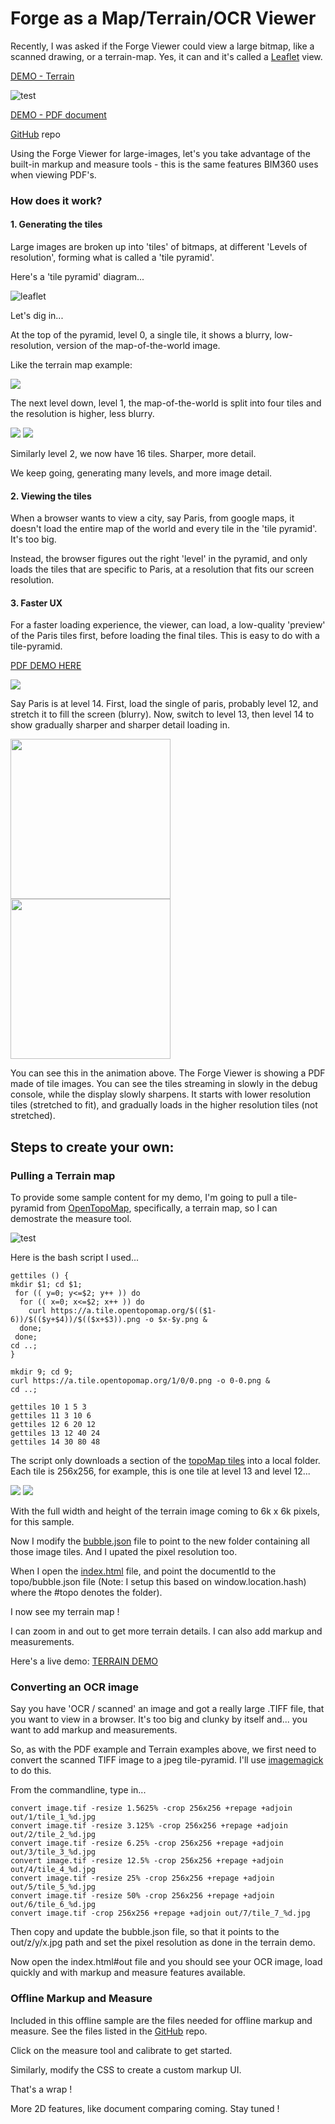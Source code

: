 # Forge as a Map/Terrain/OCR Viewer

Recently, I was asked if the Forge Viewer could view a large bitmap, like a scanned drawing, or a terrain-map.  Yes, it can and it's called a [Leaflet](leafletjs.com) view.

[DEMO - Terrain](https://wallabyway.github.io/pdf-imageviewer/index.html#topo)

![test](https://user-images.githubusercontent.com/440241/43349248-6ae56b42-91b3-11e8-884d-aa6cda3c9fab.gif)

[DEMO - PDF document](https://wallabyway.github.io/pdf-imageviewer/)

[GitHub](https://github.com/wallabyway/pdf-imageviewer) repo

Using the Forge Viewer for large-images, let's you take advantage of the built-in markup and measure tools - this is the same features BIM360 uses when viewing PDF's.

### How does it work?

#### 1. Generating the tiles
Large images are broken up into 'tiles' of bitmaps, at different 'Levels of resolution', forming what is called a 'tile pyramid'.

Here's a 'tile pyramid' diagram...

![leaflet](https://user-images.githubusercontent.com/440241/43065838-5f3040a2-8ea6-11e8-967a-a25b6a4e3654.png)

Let's dig in...

At the top of the pyramid, level 0, a single tile, it shows a blurry, low-resolution, version of the map-of-the-world image.

Like the terrain map example: 

![](https://wallabyway.github.io/pdf-imageviewer/topo/9/0-0.png)

The next level down, level 1, the map-of-the-world is split into four tiles and the resolution is higher, less blurry.

![](https://wallabyway.github.io/pdf-imageviewer/topo/10/0-0.png)
![](https://wallabyway.github.io/pdf-imageviewer/topo/12/2-0.png)

Similarly level 2, we now have 16 tiles.  Sharper, more detail.



We keep going, generating many levels, and more image detail.

#### 2. Viewing the tiles

When a browser wants to view a city, say Paris, from google maps, it doesn't load the entire map of the world and every tile in the 'tile pyramid'.  It's too big.

Instead, the browser figures out the right 'level' in the pyramid, and only loads the tiles that are specific to Paris, at a resolution that fits our screen resolution.

#### 3. Faster UX

For a faster loading experience, the viewer, can  load, a low-quality 'preview' of the Paris tiles first, before loading the final tiles.  This is easy to do with a tile-pyramid.  

[PDF DEMO HERE](https://wallabyway.github.io/pdf-imageviewer/)

![](https://user-images.githubusercontent.com/440241/43349230-4f54db9c-91b3-11e8-9d35-ceb6acab9e3c.gif)

Say Paris is at level 14.  First, load the single of paris, probably level 12, and stretch it to fill the screen (blurry).  Now, switch to level 13, then level 14 to show gradually sharper and sharper detail loading in.

<img src="https://wallabyway.github.io/pdf-imageviewer/sheet1/12/0_0.jpeg" width=256>
<img src="https://wallabyway.github.io/pdf-imageviewer/sheet1/11/0_0.jpeg" width=256>

You can see this in the animation above.  The Forge Viewer is showing a PDF made of tile images.  You can see the tiles streaming in slowly in the debug console, while the display slowly sharpens.  It starts with lower resolution tiles (stretched to fit), and gradually loads in the higher resolution tiles (not stretched).


## Steps to create your own:


### Pulling a Terrain map

To provide some sample content for my demo, I'm going to pull a tile-pyramid from [OpenTopoMap](https://www.opentopomap.org/about), specifically, a terrain map, so I can demostrate the measure tool.

![test](https://user-images.githubusercontent.com/440241/43349248-6ae56b42-91b3-11e8-884d-aa6cda3c9fab.gif)

Here is the bash script I used...

``` 
gettiles () {
mkdir $1; cd $1;
 for (( y=0; y<=$2; y++ )) do
  for (( x=0; x<=$2; x++ )) do
  	curl https://a.tile.opentopomap.org/$(($1-6))/$(($y+$4))/$(($x+$3)).png -o $x-$y.png &
  done;
 done;
cd ..;
}

mkdir 9; cd 9;
curl https://a.tile.opentopomap.org/1/0/0.png -o 0-0.png &
cd ..;

gettiles 10 1 5 3
gettiles 11 3 10 6
gettiles 12 6 20 12
gettiles 13 12 40 24
gettiles 14 30 80 48
```
The script only downloads a section of the [topoMap tiles](https://github.com/wallabyway/pdf-imageviewer/tree/master/docs/topo) into a local folder.  Each tile is 256x256, for example, this is one tile at level 13 and level 12... 

![](https://wallabyway.github.io/pdf-imageviewer/topo/10/0-0.png)
![](https://wallabyway.github.io/pdf-imageviewer/topo/12/2-0.png)

With the full width and height of the terrain image coming to 6k x 6k pixels, for this sample.

Now I modify the [bubble.json](https://github.com/wallabyway/pdf-imageviewer/tree/master/docs/topo/bubble.json) file to point to the new folder containing all those image tiles.  And I upated the pixel resolution too.


When I open the [index.html](https://github.com/wallabyway/pdf-imageviewer/tree/master/docs/topo/index.html) file, and point the documentId to the topo/bubble.json file (Note: I setup this based on window.location.hash) where the #topo denotes the folder).

I now see my terrain map !

I can zoom in and out to get more terrain details. I can also add markup and measurements.

Here's a live demo: [TERRAIN DEMO]()



### Converting an OCR image

Say you have 'OCR / scanned' an image and got a really large .TIFF file, that you want to view in a browser.  It's too big and clunky by itself and... you want to add markup and measurements.

So, as with the PDF example and Terrain examples above, we first need to convert the scanned TIFF image to a jpeg tile-pyramid. I'll use [imagemagick](https://www.imagemagick.org/) to do this.

From the commandline, type in...

```
convert image.tif -resize 1.5625% -crop 256x256 +repage +adjoin out/1/tile_1_%d.jpg
convert image.tif -resize 3.125% -crop 256x256 +repage +adjoin out/2/tile_2_%d.jpg
convert image.tif -resize 6.25% -crop 256x256 +repage +adjoin out/3/tile_3_%d.jpg
convert image.tif -resize 12.5% -crop 256x256 +repage +adjoin out/4/tile_4_%d.jpg
convert image.tif -resize 25% -crop 256x256 +repage +adjoin out/5/tile_5_%d.jpg
convert image.tif -resize 50% -crop 256x256 +repage +adjoin out/6/tile_6_%d.jpg
convert image.tif -crop 256x256 +repage +adjoin out/7/tile_7_%d.jpg
```

Then copy and update the bubble.json file, so that it points to the out/z/y/x.jpg path and set the pixel resolution as done in the terrain demo.

Now open the index.html#out file and you should see your OCR image, load quickly and with markup and measure features available.

### Offline Markup and Measure 

Included in this offline sample are the files needed for offline markup and measure.  See the files listed in the [GitHub](https://github.com/wallabyway/pdf-imageviewer) repo.

Click on the measure tool and calibrate to get started.

Similarly, modify the CSS to create a custom markup UI.


That's a wrap !

More 2D features, like document comparing coming.  Stay tuned !

